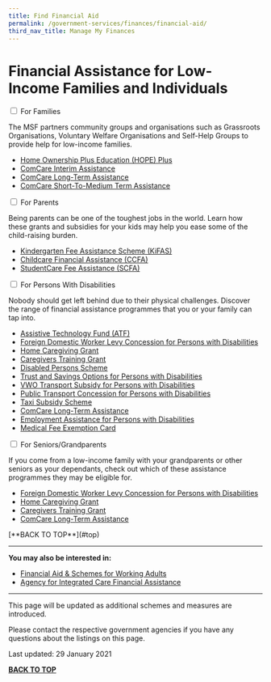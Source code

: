 ```yaml
---
title: Find Financial Aid
permalink: /government-services/finances/financial-aid/
third_nav_title: Manage My Finances
---
```


# <a name="low-income"></a> Financial Assistance for Low-Income Families and Individuals 
<div class="accordion">
  <div class="tabs">
      <div class="tab">
      <input type="checkbox" id="li-fam">
      <label class="tab-label" for="li-fam">For Families</label>
      <div class="tab-content">
    <p>The MSF partners community groups and organisations such as Grassroots Organisations, Voluntary Welfare Organisations and Self-Help Groups to provide help for low-income families.</p>
    <ul>
      <li><a target="_blank" href="https://www.msf.gov.sg/assistance/Pages/Home-Ownership-Plus-Education-HOPE-Scheme.aspx">Home Ownership Plus Education (HOPE) Plus</a></li>
      <li><a target="_blank" href="https://www.msf.gov.sg/Comcare/Pages/Urgent-Financial-Assistance.aspx">ComCare Interim Assistance</a></li>
      <li><a target="_blank" href="https://www.msf.gov.sg/Comcare/Pages/Public-Assistance.aspx">ComCare Long-Term Assistance</a></li>
      <li><a target="_blank" href="https://www.msf.gov.sg/Comcare/Pages/Short-to-Medium-Term-Assistance.aspx">ComCare Short-To-Medium Term Assistance</a></li>
    </ul>
      </div>
    </div>
      <div class="tab">
      <input type="checkbox" id="li-parent">
      <label class="tab-label" for="li-parent">For Parents</label>
      <div class="tab-content">
      <p> Being parents can be one of the toughest jobs in the world. Learn how these grants and subsidies for your kids may help you ease some of the child-raising burden.</p>
      <ul>
        <li><a target="_blank" href="https://www.msf.gov.sg/Comcare/Pages/ComCare-Kindergarten-Subsidies.aspx">Kindergarten Fee Assistance Scheme (KiFAS)</a></li>
        <li><a target="_blank" href="https://www.msf.gov.sg/Comcare/Pages/ComCare-Child-Care-Subsidies.aspx">Childcare Financial Assistance (CCFA)</a></li>
        <li><a target="_blank" href="https://www.msf.gov.sg/Comcare/Pages/ComCare-Student-Care-Subsidies.aspx">StudentCare Fee Assistance (SCFA)</a></li>
      </ul>
      </div>
    </div>
      <div class="tab">
      <input type="checkbox" id="li-disability">
      <label class="tab-label" for="li-disability">For Persons With Disabilities</label>
      <div class="tab-content">
      <p> Nobody should get left behind due to their physical challenges. Discover the range of financial assistance programmes that you or your family can tap into.</p>
      <ul>
        <li><a target="_blank" href="https://www.msf.gov.sg/assistance/Pages/Assistive-Technology-Fund-ATF.aspx">Assistive Technology Fund (ATF)</a></li>
        <li><a target="_blank" href="https://www.msf.gov.sg/assistance/Pages/Foreign-Domestic-Worker-Levy-Concession-for-Persons-with-Disabilities.aspx">Foreign Domestic Worker Levy Concession for Persons with Disabilities</a></li>
        <li><a target="_blank" href="https://www.msf.gov.sg/assistance/Pages/Home%20Caregiving%20Grant.aspx">Home Caregiving Grant</a></li>
        <li><a target="_blank" href="https://www.msf.gov.sg/assistance/Pages/Caregivers-Training-Grant.aspx">Caregivers Training Grant</a></li>
        <li><a target="_blank" href="https://www.msf.gov.sg/assistance/Pages/Disabled%20Persons%20Scheme.aspx">Disabled Persons Scheme</a></li>
        <li><a target="_blank" href="https://www.msf.gov.sg/assistance/Pages/Trust-and-Savings-Options-for-Persons-with-Disabilities.aspx">Trust and Savings Options for Persons with Disabilities</a></li>       
        <li><a target="_blank" href="https://www.msf.gov.sg/assistance/Pages/VWO-Transport-Subsidy-for-Persons-with-Disabilities.aspx">VWO Transport Subsidy for Persons with Disabilities</a></li>
        <li><a target="_blank" href="https://www.msf.gov.sg/assistance/Pages/Public-Transport-Concession-for-Persons-with-Disabilities.aspx">Public Transport Concession for Persons with Disabilities</a></li>
        <li><a target="_blank" href="https://www.msf.gov.sg/assistance/Pages/Taxi-Subsidy-Scheme">Taxi Subsidy Scheme</a></li>
        <li><a target="_blank" href="https://www.msf.gov.sg/Comcare/Pages/Public-Assistance.aspx">ComCare Long-Term Assistance</a></li>
        <li><a target="_blank" href="https://www.msf.gov.sg/assistance/Pages/Employment-Assistance-for-Persons-with-Disabilities.aspx">Employment Assistance for Persons with Disabilities</a></li>
        <li><a target="_blank" href="https://www.msf.gov.sg/assistance/Pages/Medical-Fee-Exemption-Card.aspx">Medical Fee Exemption Card</a></li>
      </ul>
      </div>
    </div>
          <div class="tab">
      <input type="checkbox" id="li-senior">
      <label class="tab-label" for="li-senior">For Seniors/Grandparents</label>
      <div class="tab-content">
      <p>If you come from a low-income family with your grandparents or other seniors as your dependants, check out which of these assistance programmes they may be eligible for. </p>
      <ul>
        <li><a target="_blank" href="https://www.msf.gov.sg/assistance/Pages/Foreign-Domestic-Worker-Levy-Concession-for-Persons-with-Disabilities.aspx">Foreign Domestic Worker Levy Concession for Persons with Disabilities</a></li>
        <li><a target="_blank" href="https://www.msf.gov.sg/assistance/Pages/Home%20Caregiving%20Grant.aspx">Home Caregiving Grant</a></li>
        <li><a target="_blank" href="https://www.msf.gov.sg/assistance/Pages/Caregivers-Training-Grant.aspx">Caregivers Training Grant</a></li>
        <li><a target="_blank" href="https://www.msf.gov.sg/Comcare/Pages/Public-Assistance.aspx">ComCare Long-Term Assistance</a></li>
      </ul>
      </div>
    </div>
  </div>
</div>
[**BACK TO TOP**](#top)

---------------------------------------
**You may also be interested in:**

<ul>
<li><a target="_blank" href="https://articles.life.gov.sg/financial-support-workers-self-employed/">Financial Aid & Schemes for Working Adults </a></li>
<li><a target="_blank" href="https://www.aic.sg/financial-assistance">Agency for Integrated Care Financial Assistance </a></li>
</ul>

---------------------------------------


This page will be updated as additional schemes and measures are introduced.

Please contact the respective government agencies if you have any questions about the listings on this page.  

Last updated: 29 January 2021
 
[**BACK TO TOP**](#top)